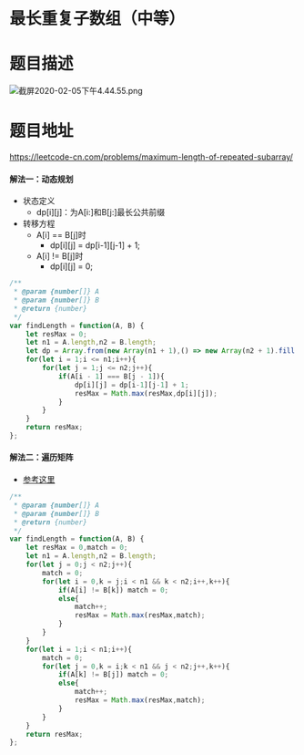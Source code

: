 # 最长重复子数组（中等）
# 题目描述
![截屏2020-02-05下午4.44.55.png](https://pic.leetcode-cn.com/2cca4564a6a984e3439c49dc80cb5f410754e9042f3a56db89c72535bf0f6d96-%E6%88%AA%E5%B1%8F2020-02-05%E4%B8%8B%E5%8D%884.44.55.png)
# 题目地址
<https://leetcode-cn.com/problems/maximum-length-of-repeated-subarray/>
#### 解法一：动态规划
+ 状态定义
  + dp[i][j]：为A[i:]和B[j:]最长公共前缀
+ 转移方程
  + A[i] == B[j]时
    + dp[i][j] = dp[i-1][j-1] + 1;
  + A[i] != B[j]时
    + dp[i][j] = 0;
```javascript
/**
 * @param {number[]} A
 * @param {number[]} B
 * @return {number}
 */
var findLength = function(A, B) {
    let resMax = 0;
    let n1 = A.length,n2 = B.length;
    let dp = Array.from(new Array(n1 + 1),() => new Array(n2 + 1).fill(0));
    for(let i = 1;i <= n1;i++){
        for(let j = 1;j <= n2;j++){
            if(A[i - 1] === B[j - 1]){
                dp[i][j] = dp[i-1][j-1] + 1;
                resMax = Math.max(resMax,dp[i][j]);
            }
        }
    }
    return resMax;
};
```
#### 解法二：遍历矩阵
+ [参考这里](https://leetcode.com/problems/maximum-length-of-repeated-subarray/discuss/109040/Java-O(mn)-time-O(1)-space)
```javascript
/**
 * @param {number[]} A
 * @param {number[]} B
 * @return {number}
 */
var findLength = function(A, B) {
    let resMax = 0,match = 0;
    let n1 = A.length,n2 = B.length;
    for(let j = 0;j < n2;j++){
        match = 0;
        for(let i = 0,k = j;i < n1 && k < n2;i++,k++){
            if(A[i] != B[k]) match = 0;
            else{
                match++;
                resMax = Math.max(resMax,match);
            }
        }
    }
    for(let i = 1;i < n1;i++){
        match = 0;
        for(let j = 0,k = i;k < n1 && j < n2;j++,k++){
            if(A[k] != B[j]) match = 0;
            else{
                match++;
                resMax = Math.max(resMax,match);
            }
        }
    }
    return resMax;
};
```